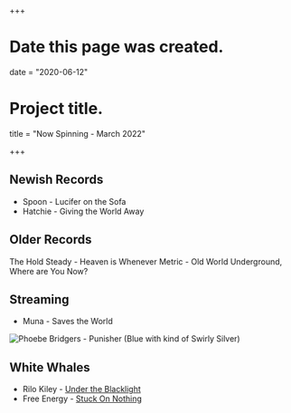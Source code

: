 +++
# Date this page was created.
date = "2020-06-12"

# Project title.
title = "Now Spinning - March 2022"

+++

## Newish Records
* Spoon - Lucifer on the Sofa
* Hatchie - Giving the World Away

## Older Records
The Hold Steady - Heaven is Whenever
Metric - Old World Underground, Where are You Now?

## Streaming

* Muna - Saves the World



![Phoebe Bridgers - Punisher (Blue with kind of Swirly Silver)](/img/punisher.jpg)

## White Whales
* Rilo Kiley - [Under the Blacklight](https://www.discogs.com/Rilo-Kiley-Under-The-Blacklight/release/3077280)
* Free Energy - [Stuck On Nothing](https://www.discogs.com/Free-Energy-Stuck-On-Nothing/release/2260616)



